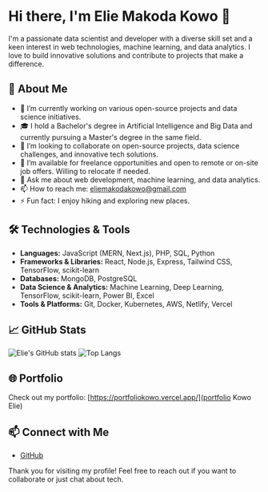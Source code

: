 # Hi there, I'm Elie Makoda Kowo 👋

I'm a passionate data scientist and developer with a diverse skill set and a keen interest in web technologies, machine learning, and data analytics. I love to build innovative solutions and contribute to projects that make a difference.

## 🚀 About Me

- 🔭 I’m currently working on various open-source projects and data science initiatives.
- 🎓 I hold a Bachelor's degree in Artificial Intelligence and Big Data and currently pursuing a Master's degree in the same field.
- 👯 I’m looking to collaborate on open-source projects, data science challenges, and innovative tech solutions.
- 💼 I’m available for freelance opportunities and open to remote or on-site job offers. Willing to relocate if needed.
- 💬 Ask me about web development, machine learning, and data analytics.
- 📫 How to reach me: [eliemakodakowo@gmail.com](mailto:eliemakodakowo@gmail.com)
- ⚡ Fun fact: I enjoy hiking and exploring new places.

## 🛠️ Technologies & Tools

- **Languages:** JavaScript (MERN, Next.js), PHP, SQL, Python
- **Frameworks & Libraries:** React, Node.js, Express, Tailwind CSS, TensorFlow, scikit-learn
- **Databases:** MongoDB, PostgreSQL
- **Data Science & Analytics:** Machine Learning, Deep Learning, TensorFlow, scikit-learn, Power BI, Excel
- **Tools & Platforms:** Git, Docker, Kubernetes, AWS, Netlify, Vercel

## 📈 GitHub Stats

![Elie's GitHub stats](https://github-readme-stats.vercel.app/api?username=eliemakoda&show_icons=true&theme=radical)
![Top Langs](https://github-readme-stats.vercel.app/api/top-langs/?username=eliemakoda&layout=compact&theme=radical)

## 🌐 Portfolio

Check out my portfolio: [https://portfoliokowo.vercel.app/](portfolio Kowo Elie)

## 📫 Connect with Me

- [GitHub](https://github.com/eliemakoda)

Thank you for visiting my profile! Feel free to reach out if you want to collaborate or just chat about tech.
